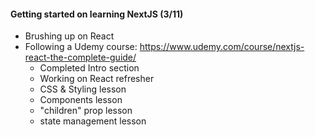 #### Getting started on learning NextJS (3/11)
* Brushing up on React
* Following a Udemy course: https://www.udemy.com/course/nextjs-react-the-complete-guide/
    * Completed Intro section
    * Working on React refresher
    * CSS & Styling lesson
    * Components lesson
    * "children" prop lesson
    * state management lesson